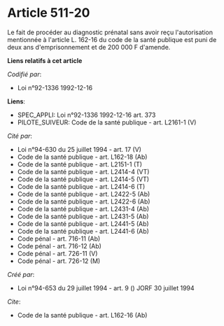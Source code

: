 # Article 511-20

Le fait de procéder au diagnostic prénatal sans avoir reçu l'autorisation mentionnée à l'article L. 162-16 du code de la
santé publique est puni de deux ans d'emprisonnement et de 200 000 F d'amende.

**Liens relatifs à cet article**

_Codifié par_:

  - Loi n°92-1336 1992-12-16

**Liens**:

  - SPEC_APPLI: Loi n°92-1336 1992-12-16 art. 373
  - PILOTE_SUIVEUR: Code de la santé publique - art. L2161-1 (V)

_Cité par_:

  - Loi n°94-630 du 25 juillet 1994 - art. 17 (V)
  - Code de la santé publique - art. L162-18 (Ab)
  - Code de la santé publique - art. L2151-1 (T)
  - Code de la santé publique - art. L2414-4 (VT)
  - Code de la santé publique - art. L2414-5 (VT)
  - Code de la santé publique - art. L2414-6 (T)
  - Code de la santé publique - art. L2422-5 (Ab)
  - Code de la santé publique - art. L2422-6 (Ab)
  - Code de la santé publique - art. L2431-4 (Ab)
  - Code de la santé publique - art. L2431-5 (Ab)
  - Code de la santé publique - art. L2441-5 (Ab)
  - Code de la santé publique - art. L2441-6 (Ab)
  - Code pénal - art. 716-11 (Ab)
  - Code pénal - art. 716-12 (Ab)
  - Code pénal - art. 726-11 (V)
  - Code pénal - art. 726-12 (M)

_Créé par_:

  - Loi n°94-653 du 29 juillet 1994 - art. 9 () JORF 30 juillet 1994

_Cite_:

  - Code de la santé publique - art. L162-16 (Ab)
